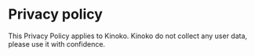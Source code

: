 # Privacy policy

This Privacy Policy applies to Kinoko. Kinoko do not collect any user data, please use it with confidence.
